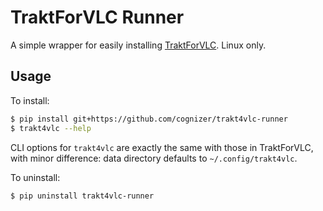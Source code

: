 
# TraktForVLC Runner

A simple wrapper for easily installing [TraktForVLC](https://github.com/XaF/TraktForVLC). Linux only.

## Usage

To install:

```sh
$ pip install git+https://github.com/cognizer/trakt4vlc-runner
$ trakt4vlc --help
```

CLI options for `trakt4vlc` are exactly the same with those in TraktForVLC, with minor difference:
data directory defaults to `~/.config/trakt4vlc`.

To uninstall:

```sh
$ pip uninstall trakt4vlc-runner
```

